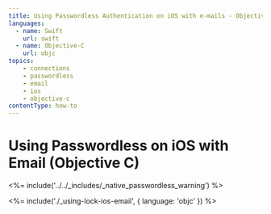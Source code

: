 ```yaml
---
title: Using Passwordless Authentication on iOS with e-mails - Objective C
languages:
  - name: Swift
    url: swift
  - name: Objective-C
    url: objc
topics:
    - connections
    - passwordless
    - email
    - ios
    - objective-c
contentType: how-to
---
```

# Using Passwordless on iOS with Email (Objective C)

<!-- markdownlint-disable -->

<%= include('../../_includes/_native_passwordless_warning') %>

<%= include('./_using-lock-ios-email', { language: 'objc' }) %>
